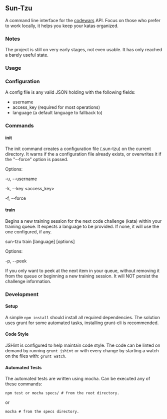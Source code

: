 ## Sun-Tzu ##

A command line interface for the [codewars][1] API. Focus on those who prefer to work locally,
it helps you keep your katas organized.

### Notes ###

The project is still on very early stages, not even usable. It has only reached a barely useful state.

### Usage ###

### Configuration ###

A config file is any valid JSON holding with the following fields:

* username
* access_key (required for most operations)
* language (a default language to fallback to)

### Commands ###

#### init ####

The init command creates a configuration file (.sun-tzu) on the current directory. It warns if the a configuration file already exists, or overwrites it if the "--force" option is passed.

Options:

-u, --username <username>
	
-k, --key <access_key>
	
-f, --force

#### train ####

Begins a new training session for the next code challenge (kata) within your training queue. It expects a language to be provided. If none, it will use the one configured, if any.

sun-tzu train [language] [options]

Options:

-p, --peek 

If you only want to peek at the next item in your queue, without removing it from the queue or beginning a new training session. It will NOT persist the challenge information.

### Development ###

#### Setup ####

A simple ```npm install``` should install all required dependencies. The solution uses grunt for some automated tasks, installing grunt-cli is recommended.

#### Code Style ####

JSHint is configured to help maintain code style. The code can be linted on demand by running ```grunt jshint``` or with every change by starting a watch on the files with: ```grunt watch```.

#### Automated Tests ####

The automated tests are written using mocha. Can be executed any of these commands:

```npm test or mocha specs/ # from the root directory.```

or

```mocha # from the specs directory.``` 

[1]: http://dev.codewars.com/